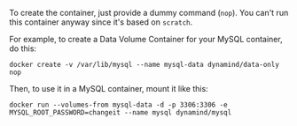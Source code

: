 To create the container, just provide a dummy command (`nop`). You can't run this container anyway since it's based on `scratch`.

For example, to create a Data Volume Container for your MySQL container, do this:

    docker create -v /var/lib/mysql --name mysql-data dynamind/data-only nop

Then, to use it in a MySQL container, mount it like this:

    docker run --volumes-from mysql-data -d -p 3306:3306 -e MYSQL_ROOT_PASSWORD=changeit --name mysql dynamind/mysql

